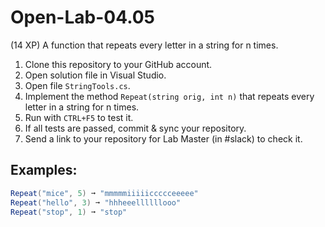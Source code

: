 # Open-Lab-04.05
(14 XP) A function that repeats every letter in a string for n times.

1. Clone this repository to your GitHub account.
2. Open solution file in Visual Studio.
3. Open file `StringTools.cs`.
4. Implement the method `Repeat(string orig, int n)` that repeats every letter in a string for n times.
5. Run with `CTRL+F5` to test it.
6. If all tests are passed, commit & sync your repository.
7. Send a link to your repository for Lab Master (in #slack) to check it.

## Examples: 
```C#
Repeat("mice", 5) ➞ "mmmmmiiiiiccccceeeee"
Repeat("hello", 3) ➞ "hhheeellllllooo"
Repeat("stop", 1) ➞ "stop"
```
